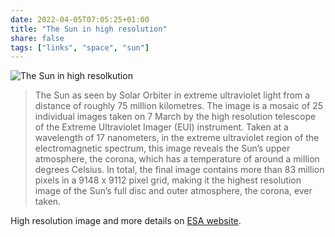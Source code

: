 ```yaml
---
date: 2022-04-05T07:05:25+01:00
title: "The Sun in high resolution"
share: false
tags: ["links", "space", "sun"]
---
```

![The Sun in high resolkution](/images/the-sun.png)

> The Sun as seen by Solar Orbiter in extreme ultraviolet light from a distance
> of roughly 75 million kilometres. The image is a mosaic of 25 individual
> images taken on 7 March by the high resolution telescope of the Extreme
> Ultraviolet Imager (EUI) instrument. Taken at a wavelength of 17 nanometers,
> in the extreme ultraviolet region of the electromagnetic spectrum, this image
> reveals the Sun’s upper atmosphere, the corona, which has a temperature of
> around a million degrees Celsius.  In total, the final image contains more
> than 83 million pixels in a 9148 x 9112 pixel grid, making it the highest
> resolution image of the Sun’s full disc and outer atmosphere, the corona,
> ever taken.

High resolution image and more details on [ESA website](https://www.esa.int/ESA_Multimedia/Images/2022/03/The_Sun_in_high_resolution).





 [rss]: https://nicolaiarocci.com/index.xml
 [tw]: http://twitter.com/nicolaiarocci
 [nl]: https://buttondown.email/nicolaiarocci
